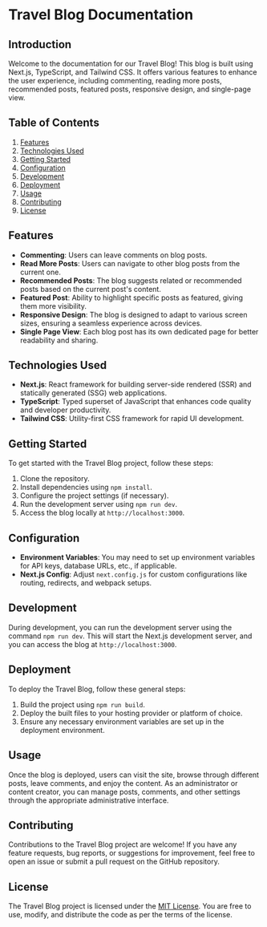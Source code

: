# Travel Blog Documentation

## Introduction
Welcome to the documentation for our Travel Blog! This blog is built using Next.js, TypeScript, and Tailwind CSS. It offers various features to enhance the user experience, including commenting, reading more posts, recommended posts, featured posts, responsive design, and single-page view.

## Table of Contents
1. [Features](#features)
2. [Technologies Used](#technologies-used)
3. [Getting Started](#getting-started)
4. [Configuration](#configuration)
5. [Development](#development)
6. [Deployment](#deployment)
7. [Usage](#usage)
8. [Contributing](#contributing)
9. [License](#license)

## Features <a name="features"></a>
- **Commenting**: Users can leave comments on blog posts.
- **Read More Posts**: Users can navigate to other blog posts from the current one.
- **Recommended Posts**: The blog suggests related or recommended posts based on the current post's content.
- **Featured Post**: Ability to highlight specific posts as featured, giving them more visibility.
- **Responsive Design**: The blog is designed to adapt to various screen sizes, ensuring a seamless experience across devices.
- **Single Page View**: Each blog post has its own dedicated page for better readability and sharing.

## Technologies Used <a name="technologies-used"></a>
- **Next.js**: React framework for building server-side rendered (SSR) and statically generated (SSG) web applications.
- **TypeScript**: Typed superset of JavaScript that enhances code quality and developer productivity.
- **Tailwind CSS**: Utility-first CSS framework for rapid UI development.

## Getting Started <a name="getting-started"></a>
To get started with the Travel Blog project, follow these steps:
1. Clone the repository.
2. Install dependencies using `npm install`.
3. Configure the project settings (if necessary).
4. Run the development server using `npm run dev`.
5. Access the blog locally at `http://localhost:3000`.

## Configuration <a name="configuration"></a>
- **Environment Variables**: You may need to set up environment variables for API keys, database URLs, etc., if applicable.
- **Next.js Config**: Adjust `next.config.js` for custom configurations like routing, redirects, and webpack setups.

## Development <a name="development"></a>
During development, you can run the development server using the command `npm run dev`. This will start the Next.js development server, and you can access the blog at `http://localhost:3000`.

## Deployment <a name="deployment"></a>
To deploy the Travel Blog, follow these general steps:
1. Build the project using `npm run build`.
2. Deploy the built files to your hosting provider or platform of choice.
3. Ensure any necessary environment variables are set up in the deployment environment.

## Usage <a name="usage"></a>
Once the blog is deployed, users can visit the site, browse through different posts, leave comments, and enjoy the content. As an administrator or content creator, you can manage posts, comments, and other settings through the appropriate administrative interface.

## Contributing <a name="contributing"></a>
Contributions to the Travel Blog project are welcome! If you have any feature requests, bug reports, or suggestions for improvement, feel free to open an issue or submit a pull request on the GitHub repository.

## License <a name="license"></a>
The Travel Blog project is licensed under the [MIT License](https://opensource.org/licenses/MIT). You are free to use, modify, and distribute the code as per the terms of the license.